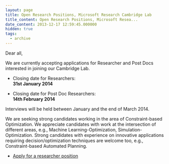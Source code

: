 ```yaml
---
layout: page
title: Open Research Positions, Microsoft Research Cambridge Lab
title_content: Open Research Positions, Microsoft Resea...
date_content: 2013-12-17 12:59:45.000000
hidden: true
tags:
  - archive
---
```

Dear all,



We are currently accepting applications for Researcher and Post Docs
interested in joining our Cambridge Lab.





  * Closing date for Researchers:   
**31st January 2014**



  * Closing date for Post Doc Researchers:   
**14th February 2014**







Interviews will be held between January and the end of March 2014.





We are seeking strong candidates working in the area of Constraint-based
Optimization. We appreciate candidates with work at the intersection of
different areas, e.g., Machine Learning-Optimization, Simulation-Optimization.
Strong candidates with experience on innovative applications requiring
decision/optimization techniques are welcome too, e.g., Constraint-based
Automated Planning.







  * [Apply for a researcher position](https://research.microsoft.com/apps/tools/jobs/fulltime.aspx)


